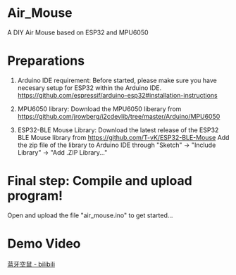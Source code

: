 # Air_Mouse
A DIY Air Mouse based on ESP32 and MPU6050

# Preparations
1. Arduino IDE requirement:
    Before started, please make sure you have necesary setup for ESP32 within the Arduino IDE. https://github.com/espressif/arduino-esp32#installation-instructions

2. MPU6050 library:
    Download the MPU6050 liberary from https://github.com/jrowberg/i2cdevlib/tree/master/Arduino/MPU6050

3. ESP32-BLE Mouse Library: 
    Download the latest release of the ESP32 BLE Mouse library from https://github.com/T-vK/ESP32-BLE-Mouse
    Add the zip file of the library to Arduino IDE through "Sketch" -> "Include Library" -> "Add .ZIP Library..."

# Final step: Compile and upload program!
Open and upload the file "air_mouse.ino" to get started...

# Demo Video
[蓝牙空鼠 - bilibili](https://www.bilibili.com/video/BV1z24y1S7Eg)